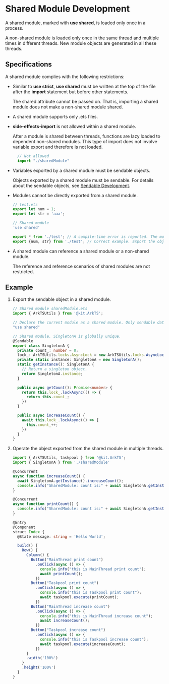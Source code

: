 # Shared Module Development

A shared module, marked with **use shared**, is loaded only once in a process.

A non-shared module is loaded only once in the same thread and multiple times in different threads. New module objects are generated in all these threads.

## Specifications

A shared module complies with the following restrictions:

- Similar to **use strict**, **use shared** must be written at the top of the file after the **import** statement but before other statements.

  The shared attribute cannot be passed on. That is, importing a shared module does not make a non-shared module shared.

- A shared module supports only .ets files.

- **side-effects-import** is not allowed within a shared module.

  After a module is shared between threads, functions are lazy loaded to dependent non-shared modules. This type of import does not involve variable export and therefore is not loaded.
  
  ```ts
    // Not allowed
    import "./sharedModule"
  ```

- Variables exported by a shared module must be sendable objects.

  Objects exported by a shared module must be sendable. For details about the sendable objects, see [Sendable Development](arkts-sendable.md).

- Modules cannot be directly exported from a shared module.

  ```ts
  // test.ets
  export let num = 1;
  export let str = 'aaa';

  // Shared module
  'use shared'

  export * from './test'; // A compile-time error is reported. The module cannot be directly exported.
  export {num, str} from './test'; // Correct example. Export the object set.
  ```

- A shared module can reference a shared module or a non-shared module.

  The reference and reference scenarios of shared modules are not restricted.

## Example

1. Export the sendable object in a shared module.

    ```ts
    // Shared module sharedModule.ets
    import { ArkTSUtils } from '@kit.ArkTS';

    // Declare the current module as a shared module. Only sendable data can be exported.
    "use shared"

    // Shared module. SingletonA is globally unique.
    @Sendable
    export class SingletonA {
      private count_: number = 0;
      lock_: ArkTSUtils.locks.AsyncLock = new ArkTSUtils.locks.AsyncLock();
      private static instance: SingletonA = new SingletonA();
      static getInstance(): SingletonA {
        // Return a singleton object.
        return SingletonA.instance;
      }

      public async getCount(): Promise<number> {
        return this.lock_.lockAsync(() => {
          return this.count_;
        })
      }

      public async increaseCount() {
        await this.lock_.lockAsync(() => {
          this.count_++;
        })
      }
    }
    ```

2. Operate the object exported from the shared module in multiple threads.

    ```ts
    import { ArkTSUtils, taskpool } from '@kit.ArkTS';
    import { SingletonA } from './sharedModule'

    @Concurrent
    async function increaseCount() {
      await SingletonA.getInstance().increaseCount();
      console.info("SharedModule: count is:" + await SingletonA.getInstance().getCount());
    }

    @Concurrent
    async function printCount() {
      console.info("SharedModule: count is:" + await SingletonA.getInstance().getCount());
    }

    @Entry
    @Component
    struct Index {
      @State message: string = 'Hello World';

      build() {
        Row() {
          Column() {
            Button("MainThread print count")
              .onClick(async () => {
                console.info("this is MainThread print count");
                await printCount();
              })
            Button("Taskpool print count")
              .onClick(async () => {
                console.info("this is Taskpool print count");
                await taskpool.execute(printCount);
              })
            Button("MainThread increase count")
              .onClick(async () => {
                console.info("this is MainThread increase count");
                await increaseCount();
              })
            Button("Taskpool increase count")
              .onClick(async () => {
                console.info("this is Taskpool increase count");
                await taskpool.execute(increaseCount);
              })
          }
          .width('100%')
        }
        .height('100%')
      }
    }
    ```
